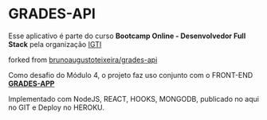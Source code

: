 # GRADES-API
Esse aplicativo é parte do curso **Bootcamp Online - Desenvolvedor Full Stack** pela organização [IGTI ](https://igti.instructure.com/ "IGTI ")

forked from [brunoaugustoteixeira/grades-api](https://github.com/brunoaugustoteixeira/grades-api "brunoaugustoteixeira/grades-api")

Como desafio do Módulo 4, o projeto faz uso conjunto com o FRONT-END [**GRADES-APP**](https://github.com/guruck/grades-app)

Implementado com NodeJS, REACT, HOOKS, MONGODB, publicado no aqui no GIT e Deploy no HEROKU.
